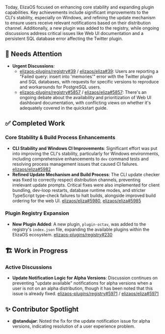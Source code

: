 Today, ElizaOS focused on enhancing core stability and expanding plugin capabilities. Key achievements include significant improvements to the CLI's stability, especially on Windows, and refining the update mechanism to ensure users receive relevant notifications based on their distribution channel. Additionally, a new plugin was added to the registry, while ongoing discussions address critical issues like Web UI documentation and a persistent SQL database error affecting the Twitter plugin.

## 🚨 Needs Attention
- **Urgent Discussions**:
    - [elizaos-plugins/registry#39](https://github.com/elizaos-plugins/registry/issues/39) / [elizaos/eliza#39](https://github.com/elizaos/eliza/issues/39): Users are reporting a "Failed query: insert into 'memories'" error with the Twitter plugin and SQL databases, with requests for specific versions to reproduce and workarounds for PostgreSQL users.
    - [elizaos-plugins/registry#5857](https://github.com/elizaos-plugins/registry/issues/5857) / [elizaos/eliza#5857](https://github.com/elizaos/eliza/issues/5857): There's an ongoing debate about the availability and prioritization of Web UI dashboard documentation, with conflicting views on whether it's adequately covered in the quickstart guide.

## ✅ Completed Work
### Core Stability & Build Process Enhancements
- **CLI Stability and Windows CI Improvements**: Significant effort was put into improving the CLI's stability, particularly for Windows environments, including comprehensive enhancements to `dev` command tests and resolving process management issues that caused CI failures. [elizaos/eliza#5982](https://github.com/elizaos/eliza/pull/5982)
- **Refined Update Mechanism and Build Process**: The CLI update checker was fixed to correctly respect distribution channels, preventing irrelevant update prompts. Critical fixes were also implemented for client bundling, dev-loop restarts, database runtime modes, and stricter TypeScript type-check failures to halt builds, alongside improved build ordering for the web UI. [elizaos/eliza#5980](https://github.com/elizaos/eliza/pull/5980), [elizaos/eliza#5985](https://github.com/eliza/pull/5985)

### Plugin Registry Expansion
- **New Plugin Added**: A new plugin, `plugin-octav`, was added to the registry's `index.json` file, expanding the available plugins within the ElizaOS ecosystem. [elizaos-plugins/registry#230](https://github.com/elizaos-plugins/registry/pull/230)

## 🏗️ Work in Progress
### Active Discussions
- **Update Notification Logic for Alpha Versions**: Discussion continues on preventing "update available" notifications for alpha versions when a user is not on an alpha distribution, though it has been noted that this issue is already fixed. [elizaos-plugins/registry#5971](https://github.com/elizaos-plugins/registry/issues/5971) / [elizaos/eliza#5971](https://github.com/elizaos/eliza/issues/5971)

## ✨ Contributor Spotlight
- **@standujar**: Noted the fix for the update notification issue for alpha versions, indicating resolution of a user experience problem.